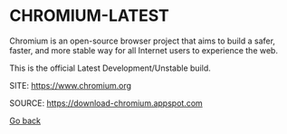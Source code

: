 # CHROMIUM-LATEST

 Chromium is an open-source browser project that aims to build a 
 safer, faster, and more stable way for all Internet users to 
 experience the web. 
 
 This is the official Latest Development/Unstable build.
 
 SITE: https://www.chromium.org

 SOURCE: https://download-chromium.appspot.com

 [Go back](https://portable-linux-apps.github.io/apps.html)
